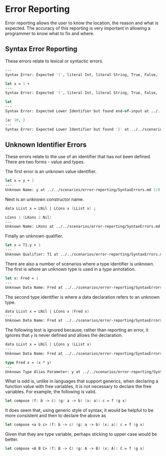 # Error Reporting

Error reporting allows the user to know the location, the reason and what is
expected. The accuracy of this reporting is very important in allowing a
programmer to know what to fix and where.

## Syntax Error Reporting

These errors relate to lexical or syntactic errors.

```fsharp xt id=SyntaxErrorEmptyFile
---
Syntax Error: Expected '(', literal Int, literal String, True, False, '\', let, if, Upper Identifier, Lower Identifier, match, '{', builtin, data, type or import but found end-of-input at ../../scenarios/error-reporting/SyntaxErrors.md 1:1
```

```fsharp xt id=SyntaxErrorPrematureEnd
let x = 1 +
---
Syntax Error: Expected '(', literal Int, literal String, True, False, '\', let, if, Upper Identifier, Lower Identifier, match, '{' or builtin but found end-of-input at ../../scenarios/error-reporting/SyntaxErrors.md 1:12
```

```fsharp xt id=SyntaxErrorEmptyLet
let
---
Syntax Error: Expected Lower Identifier but found end-of-input at ../../scenarios/error-reporting/SyntaxErrors.md 1:4
```

```fsharp xt id=SyntaxErrorRecord
{a: 10, }
---
Syntax Error: Expected Lower Identifier but found '}' at ../../scenarios/error-reporting/SyntaxErrors.md 1:9
```

## Unknown Identifier Errors

These errors relate to the use of an identifier that has not been defined. There
are two forms - value and types.

The first error is an unknown value identifier.

```fsharp xt id=UnknownValueIdentifier
let x = y + 1
---
Unknown Name: y at ../../scenarios/error-reporting/SyntaxErrors.md 1:9
```

Next is an unknown constructor name.

```fsharp xt id=UnknownConstructorIdentifier
data LList x = LNil | LCons x (LList x) ;

LCons 1 (LKons 2 Nil)
---
Unknown Name: LKons at ../../scenarios/error-reporting/SyntaxErrors.md 3:10-14
```

Finally an unknown qualifier.

```fsharp xt id=UnknownQualifierIdentifier
let x = T1.y + 1
---
Unknown Qualifier: T1 at ../../scenarios/error-reporting/SyntaxErrors.md 1:9-10
```

There are also a number of scenarios where a type identifier is unknown.  The first is where an unknown type is used in a type annotation.

```fsharp xt id=UnknownTypeIdentifier
let x: Fred = 1
---
Unknown Data Name: Fred at ../../scenarios/error-reporting/SyntaxErrors.md 1:8-11
```

The second type identifier is where a data declaration refers to an unknown type.

```fsharp xt id=UnknownTypeIdentifier
data LList x = LNil | LCons x (Fred x)
---
Unknown Data Name: Fred at ../../scenarios/error-reporting/SyntaxErrors.md 1:32-35
```

The following test is ignored because, rather than reporting an error, it ignores that `y` is never defined and allows the declaration.

```fsharp -xt id=UnknownDataTypeIdentifier
data LList x = LNil | LCons y (LList x)
---
Unknown Data Name: Fred at ../../scenarios/error-reporting/SyntaxErrors.md 1:32-35
```

```fsharp -xt id=UnknownTypeAliasIdentifier
type Fred x = (x * y)
---
Unknown Type Alias Parameter: y at ../../scenarios/error-reporting/SyntaxErrors.md 1:32-35
```

What is odd is, unlike in languages that support generics, when declaring a function value with free variables, it is not necessary to declare the free variables.  For example, the following is valid.

```fsharp
let compose (f: b -> c) (g: a -> b) (x: a): c = f (g x)
```

It does seem that, using generic style of syntax, it would be helpful to be more consistent and then to declare the above as

```fsharp
let compose <a b c> (f: b -> c) (g: a -> b) (x: a): c = f (g x)
```

Given that they are type variable, perhaps sticking to upper case would be better.

```fsharp
let compose <A B C> (f: B -> C) (g: A -> B) (x: A): C = f (g x)
```
